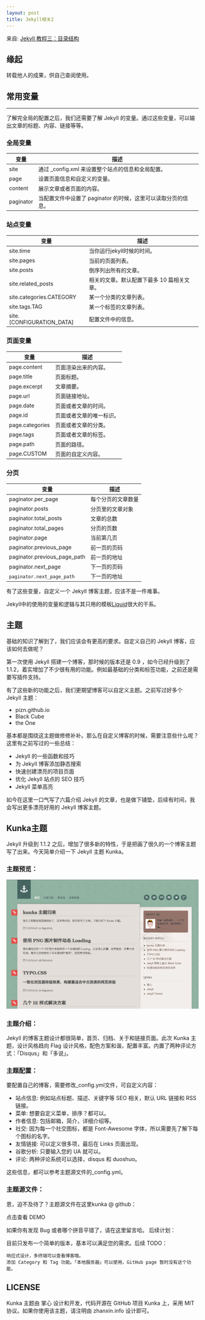 ```yaml
---
layout: post
title: Jekyll相关2
---
```

来自: [Jekyll 教程三：目录结构](http://www.zhanxin.info/jekyll/2013-08-07-jekyll-directory-structure.html)

## 缘起
转载他人的成果，供自己查阅使用。

## 常用变量
----

了解完全局的配置之后，我们还需要了解 Jekyll 的变量。通过这些变量，可以输出文章的标题、内容、链接等等。

### 全局变量

 变量    |	  描述
-------- | ---------------------------------------------
site 	   | 通过 _config.xml 来设置整个站点的信息和全局配置。
page 	   | 设置页面信息和自定义的变量。
content  |	展示文章或者页面的内容。
paginator| 	当配置文件中设置了 paginator 的时候，这里可以读取分页的信息。

### 站点变量

变量             |     	描述
---------------- | --------------------------------------------
site.time 	     | 当你运行jekyll时候的时间。
site.pages       | 当前的页面列表。
site.posts 	     | 倒序列出所有的文章。
site.related_posts       |	相关的文章。默认配置下最多 10 篇相关文章。
site.categories.CATEGORY |	某一个分类的文章列表。
site.tags.TAG 	 | 某一个标签的文章列表。
site.[CONFIGURATION_DATA] | 	配置文件中的信息。

### 页面变量

变量             |     	描述
---------------- | --------------------------------------------
page.content 	   | 页面渲染出来的内容。
page.title 	     | 页面标题。
page.excerpt     | 文章摘要。
page.url 	       | 页面链接地址。
page.date 	     | 页面或者文章的时间。
page.id 	       | 页面或者文章的唯一标识。
page.categories  | 页面或者文章的分类。
page.tags 	     | 页面或者文章的标签。
page.path 	     | 页面的路径。
page.CUSTOM 	   | 页面的自定义内容。

### 分页

变量                         |     	描述
---------------------------- | -------------------------------------------- 
paginator.per_page 	         | 每个分页的文章数量
paginator.posts 	           | 分页里的文章对象
paginator.total_posts 	     | 文章的总数
paginator.total_pages 	     | 分页的页数
paginator.page 	             | 当前第几页
paginator.previous_page      |	前一页的页码
paginator.previous_page_path | 前一页的地址
paginator.next_page 	       | 下一页的页码
`paginator.next_page_path` 	 | 下一页的地址

有了这些变量，自定义一个 Jekyll 博客主题，应该不是一件难事。

Jekyll中的使用的变量和逻辑与其只用的模板[Liquid](https://github.com/shopify/liquid/wiki/liquid-for-designers)很大的干系。

## 主题

基础的知识了解到了，我们应该会有更高的要求。自定义自己的 Jekyll 博客，应该如何去做呢？

第一次使用 Jekyll 搭建一个博客，那时候的版本还是 0.9 ，如今已经升级到了 1.1.2，着实增加了不少很有用的功能。例如最基础的分类和标签功能，之前还是需要写插件支持。

有了这些新的功能之后，我们更期望博客可以自定义主题。之前写过好多个 Jekyll 主题：

-  pizn.github.io
-  Black Cube
-  the One

基本都是围绕这主题做修修补补。那么在自定义博客的时候，需要注意些什么呢？这里有之前写过的一些总结：

-  Jekyll 的一些函数和技巧
-  为 Jekyll 博客添加静态搜索
-  快速创建漂亮的项目页面
-  优化 Jekyll 站点的 SEO 技巧
-  Jekyll 菜单高亮

如今在这里一口气写了六篇介绍 Jekyll 的文章，也是做下铺垫，后续有时间，我会写出更多漂亮好用的 Jekyll 博客主题。

## Kunka主题

Jekyll 升级到 1.1.2 之后，增加了很多新的特性，于是把画了很久的一个博客主题写了出来。今天简单介绍一下 Jekyll 主题 Kunka。

### 主题预览： 

<div>
  <img alt="kunk主题" src="/assets/images/kunka.jpg" >
</div> 

### 主题介绍：

Jekyll 的博客主题设计都很简单，首页、归档、关于和链接页面。此次 Kunka 主题，设计风格趋向 Flag 设计风格，配色方案和谐，配置丰富。内置了两种评论方式：「Disqus」和「多说」。

### 主题配置：

要配置自己的博客，需要修改_config.yml文件，可自定义内容：

-  站点信息: 例如站点标题、描述、关键字等 SEO 相关，默认 URL 链接和 RSS 链接。
-  菜单: 想要自定义菜单，排序？都可以。
-  作者信息: 包括邮箱，简介，详细介绍等。
-  社交: 因为每一个社交图标，都是 Font-Awesome 字体，所以需要先了解下每个图标的名字。
-  友情链接: 可以定义很多项，最后在 Links 页面出现。
-  谷歌分析: 只要输入您的 UA 就可以。
-  评论: 两种评论系统可以选择，disqus 和 duoshuo。

这些信息，都可以参考主题源文件的_config.yml。

### 主题源文件：

恩，迫不及待了？主题源文件在这里kunka @ github：

点击查看 DEMO

如果你有发现 Bug 或者哪个拼音平错了，请在这里留言哈。
后续计划：

目前只发布一个简单的版本，基本可以满足您的需求。后续 TODO：

    响应式设计，多终端可以查看博客哦。
    添加 Category 和 Tag 功能。「本地服务器」可以使用，GitHub page 暂时没有这个功能。

## LICENSE

Kunka 主题由 掌心 设计和开发，代码开源在 GitHub 项目 Kunka 上，采用 MIT 协议。如果你使用该主题，请注明由 zhanxin.info 设计即可。
